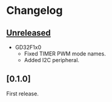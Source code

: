 # Changelog

## [Unreleased]

- GD32F1x0
  - Fixed TIMER PWM mode names.
  - Added I2C peripheral.

## [0.1.0]

First release.

[unreleased]: https://github.com/qwandor/gd32-rs/compare/0.1.0...HEAD
